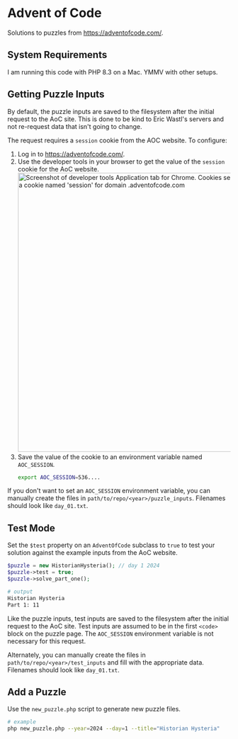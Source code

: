 # Advent of Code
Solutions to puzzles from https://adventofcode.com/.

## System Requirements
I am running this code with PHP 8.3 on a Mac. YMMV with other setups.

## Getting Puzzle Inputs
By default, the puzzle inputs are saved to the filesystem after the initial request to the AoC site. This is done to be kind to Eric Wastl's servers and not re-request data that isn't going to change. 

The request requires a `session` cookie from the AOC website. To configure:
1. Log in to https://adventofcode.com/.
2. Use the developer tools in your browser to get the value of the `session` cookie for the AoC website.
    <img width="630" alt="Screenshot of developer tools Application tab for Chrome. Cookies section is open, showing a cookie named 'session' for domain .adventofcode.com" src="https://github.com/user-attachments/assets/7c4a8663-9bd1-4e29-96f6-d3259afa7130">
3. Save the value of the cookie to an environment variable named `AOC_SESSION`.
   ```bash
   export AOC_SESSION=536....
   ```
If you don't want to set an `AOC_SESSION` environment variable, you can manually create the files in `path/to/repo/<year>/puzzle_inputs`. Filenames should look like `day_01.txt`. 

## Test Mode
Set the `$test` property on an `AdventOfCode` subclass to `true` to test your solution against the example inputs from the AoC website.
```php
$puzzle = new HistorianHysteria(); // day 1 2024
$puzzle->test = true;
$puzzle->solve_part_one();
```
```bash
# output
Historian Hysteria
Part 1: 11
```

Like the puzzle inputs, test inputs are saved to the filesystem after the initial request to the AoC site. Test inputs are assumed to be in the first `<code>` block on the puzzle page. The `AOC_SESSION` environment variable is not necessary for this request.

Alternately, you can manually create the files in `path/to/repo/<year>/test_inputs` and fill with the appropriate data. Filenames should look like `day_01.txt`. 

## Add a Puzzle
Use the `new_puzzle.php` script to generate new puzzle files.
```bash
# example
php new_puzzle.php --year=2024 --day=1 --title="Historian Hysteria"
```